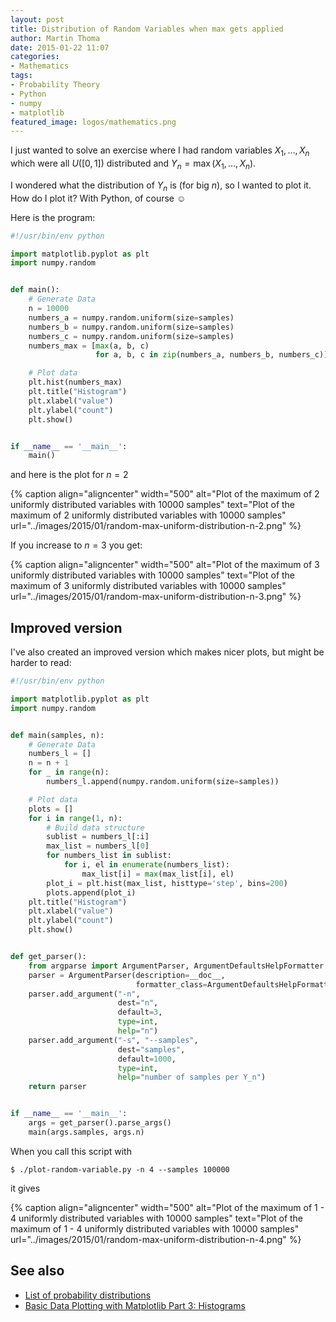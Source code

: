 ```yaml
---
layout: post
title: Distribution of Random Variables when max gets applied
author: Martin Thoma
date: 2015-01-22 11:07
categories: 
- Mathematics
tags: 
- Probability Theory
- Python
- numpy
- matplotlib
featured_image: logos/mathematics.png
---
```


I just wanted to solve an exercise where I had random variables $X_1, \dots, X_n$
which were all $U([0, 1])$ distributed and $Y_n = \max(X_1, \dots, X_n)$.

I wondered what the distribution of $Y_n$ is (for big $n$), so I wanted to plot
it. How do I plot it? With Python, of course ☺

Here is the program:

```python
#!/usr/bin/env python

import matplotlib.pyplot as plt
import numpy.random


def main():
    # Generate Data
    n = 10000
    numbers_a = numpy.random.uniform(size=samples)
    numbers_b = numpy.random.uniform(size=samples)
    numbers_c = numpy.random.uniform(size=samples)
    numbers_max = [max(a, b, c)
                   for a, b, c in zip(numbers_a, numbers_b, numbers_c)]

    # Plot data
    plt.hist(numbers_max)
    plt.title("Histogram")
    plt.xlabel("value")
    plt.ylabel("count")
    plt.show()


if __name__ == '__main__':
    main()

```

and here is the plot for $n = 2$

{% caption align="aligncenter" width="500" alt="Plot of the maximum of 2 uniformly distributed variables with 10000 samples" text="Plot of the maximum of 2 uniformly distributed variables with 10000 samples" url="../images/2015/01/random-max-uniform-distribution-n-2.png" %}

If you increase to $n = 3$ you get:

{% caption align="aligncenter" width="500" alt="Plot of the maximum of 3 uniformly distributed variables with 10000 samples" text="Plot of the maximum of 3 uniformly distributed variables with 10000 samples" url="../images/2015/01/random-max-uniform-distribution-n-3.png" %}


## Improved version

I've also created an improved version which makes nicer plots, but might be
harder to read:

```python
#!/usr/bin/env python

import matplotlib.pyplot as plt
import numpy.random


def main(samples, n):
    # Generate Data
    numbers_l = []
    n = n + 1
    for _ in range(n):
        numbers_l.append(numpy.random.uniform(size=samples))

    # Plot data
    plots = []
    for i in range(1, n):
        # Build data structure
        sublist = numbers_l[:i]
        max_list = numbers_l[0]
        for numbers_list in sublist:
            for i, el in enumerate(numbers_list):
                max_list[i] = max(max_list[i], el)
        plot_i = plt.hist(max_list, histtype='step', bins=200)
        plots.append(plot_i)
    plt.title("Histogram")
    plt.xlabel("value")
    plt.ylabel("count")
    plt.show()


def get_parser():
    from argparse import ArgumentParser, ArgumentDefaultsHelpFormatter
    parser = ArgumentParser(description=__doc__,
                            formatter_class=ArgumentDefaultsHelpFormatter)
    parser.add_argument("-n",
                        dest="n",
                        default=3,
                        type=int,
                        help="n")
    parser.add_argument("-s", "--samples",
                        dest="samples",
                        default=1000,
                        type=int,
                        help="number of samples per Y_n")
    return parser


if __name__ == '__main__':
    args = get_parser().parse_args()
    main(args.samples, args.n)
```

When you call this script with

```
$ ./plot-random-variable.py -n 4 --samples 100000
```

it gives

{% caption align="aligncenter" width="500" alt="Plot of the maximum of 1 - 4 uniformly distributed variables with 10000 samples" text="Plot of the maximum of 1 - 4 uniformly distributed variables with 10000 samples" url="../images/2015/01/random-max-uniform-distribution-n-4.png" %}

## See also

* [List of probability distributions](https://en.wikipedia.org/wiki/List_of_probability_distributions)
* [Basic Data Plotting with Matplotlib Part 3: Histograms](https://bespokeblog.wordpress.com/2011/07/11/basic-data-plotting-with-matplotlib-part-3-histograms/)
